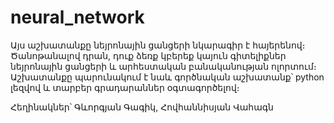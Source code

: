# neural_network
Այս աշխատանքը նեյրոնային ցանցերի նկարագիր է հայերենով։ Ծանոթանալով դրան, դուք ձեռք կբերեք կայուն գիտելիքներ նեյրոնային ցանցերի և արհեստական բանականության ոլորտում։ 
Աշխատանքը պարունակում է նաև գործնական աշխատանք՝ python լեզվով և տարբեր գրադարաններ օգտագործելով։

Հեղինակներ՝ Գևորգյան Գագիկ, Հովհաննիսյան Վահագն
